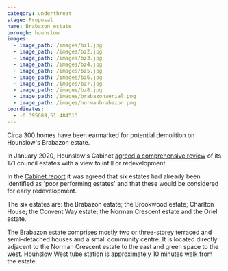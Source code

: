 ```yaml
---
category: underthreat
stage: Proposal
name: Brabazon estate 
borough: hounslow 
images:
  - image_path: /images/bz1.jpg
  - image_path: /images/bz2.jpg
  - image_path: /images/bz3.jpg
  - image_path: /images/bz4.jpg
  - image_path: /images/bz5.jpg
  - image_path: /images/bz6.jpg
  - image_path: /images/bz7.jpg
  - image_path: /images/bz8.jpg
  - image_path: /images/brabazonaerial.png
  - image_path: /images/normanbrabazon.png
coordinates:
  - -0.395689,51.484513 
---
```

Circa 300 homes have been earmarked for potential demolition on Hounslow's Brabazon estate.

In January 2020, Hounslow's Cabinet [agreed a comprehensive review](https://democraticservices.hounslow.gov.uk/documents/s157644/CEX432%20Housing%20Estate%20Regeneration%20Programme.pdf) of its 171 council estates with a view to infill or redevelopment.

In the [Cabinet report](https://democraticservices.hounslow.gov.uk/documents/s157644/CEX432%20Housing%20Estate%20Regeneration%20Programme.pdf) it was agreed that six estates had already been identified as 'poor performing estates' and that these would be considered for early redevelopment.

The six estates are: the Brabazon estate; the Brookwood estate; Charlton House; the Convent Way estate; the Norman Crescent estate and the Oriel estate.

The Brabazon estate comprises mostly two or three-storey terraced and semi-detached houses and a small community centre. It is located directly adjacent to the Norman Crescent estate to the east and green space to the west. Hounslow West tube station is approximately 10 minutes walk from the estate.
